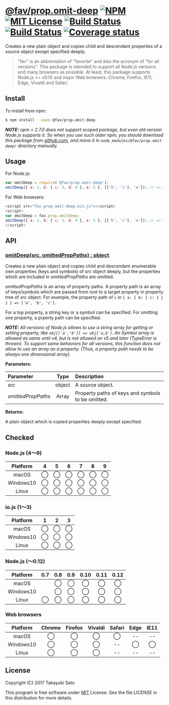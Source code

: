 # [@fav/prop.omit-deep][repo-url] [![NPM][npm-img]][npm-url] [![MIT License][mit-img]][mit-url] [![Build Status][travis-img]][travis-url] [![Build Status][appveyor-img]][appveyor-url] [![Coverage status][coverage-img]][coverage-url]

Creates a new plain object and copies child and descendant properties of a source object except specified deeply. 

> "fav" is an abbreviation of "favorite" and also the acronym of "for all versions".
> This package is intended to support all Node.js versions and many browsers as possible.
> At least, this package supports Node.js >= v0.10 and major Web browsers: Chrome, Firefox, IE11, Edge, Vivaldi and Safari.


## Install

To install from npm:

```sh
$ npm install --save @fav/prop.omit-deep
```

***NOTE:*** *npm < 2.7.0 does not support scoped package, but even old version Node.js supports it. So when you use such older npm, you should download this package from [github.com][repo-url], and move it in `node_modules/@fav/prop.omit-deep/` directory manually.*


## Usage

For Node.js:

```js
var omitDeep = require('@fav/prop.omit-deep');
omitDeep({ a: 1, b: { c: 3, d: 4 }, e: 5 }, [['b', 'c'], 'e']); // => { a: 1, b: { d: 4 } }
```

For Web browsers:

```js
<script src="fav.prop.omit-deep.min.js"></script>
<script>
var omitDeep = fav.prop.omitDeep;
omitDeep({ a: 1, b: { c: 3, d: 4 }, e: 5 }, [['b', 'c'], 'e']); // => { a: 1, b: { d: 4 } }
</script>
```


## API

### <u>omitDeep(src, omittedPropPaths) : object</u>

Creates a new plain object and copies child and descendant enumerable own properties (keys and symbols) of *src* object deeply, but the properties which are included in *omittedPropPaths* are omitted.

*omittedPropPaths* is an array of property paths. A property path is an array of keys/symbols which are passed from root to a target property in property tree of *src* object.
For example, the property path of `c` in `{ a: { b: { c: 1 } } } => ['a', 'b', 'c']`.

For a top property, a string key or a symbol can be specified. For omitting one property, a prperty path can be specified.

***NOTE:*** *All versions of Node.js allows to use a string array for getting or setting property, like `obj[['a','b']] == obj['a,b']`. An Symbol array is allowed as same until v4, but is not allowed on v5 and later (TypeError is thrown).
To support same behaviors for all versions, this function does not allow to use an array as a property. (Thus, a property path needs to be always one dimensional array).*

**Parameters:**

| Parameter          | Type   | Description                                       |
|:-------------------|:------:|:--------------------------------------------------|
| *src*              | object | A source object.                                  |
| *omittedPropPaths* | Array  | Property paths of keys and symbols to be omitted. |

**Returns:**

A plain object which is copied properties deeply except specified.


## Checked                                                                      

### Node.js (4〜9)

| Platform  |   4    |   5    |   6    |   7    |   8    |   9    |
|:---------:|:------:|:------:|:------:|:------:|:------:|:------:|
| macOS     |&#x25ef;|&#x25ef;|&#x25ef;|&#x25ef;|&#x25ef;|&#x25ef;|
| Windows10 |&#x25ef;|&#x25ef;|&#x25ef;|&#x25ef;|&#x25ef;|&#x25ef;|
| Linux     |&#x25ef;|&#x25ef;|&#x25ef;|&#x25ef;|&#x25ef;|&#x25ef;|

### io.js (1〜3)

| Platform  |   1    |   2    |   3    |
|:---------:|:------:|:------:|:------:|
| macOS     |&#x25ef;|&#x25ef;|&#x25ef;|
| Windows10 |&#x25ef;|&#x25ef;|&#x25ef;|
| Linux     |&#x25ef;|&#x25ef;|&#x25ef;|

### Node.js (〜0.12)

| Platform  |  0.7   |  0.8   |  0.9   |  0.10  |  0.11  |  0.12  |
|:---------:|:------:|:------:|:------:|:------:|:------:|:------:|
| macOS     |        |&#x25ef;|&#x25ef;|&#x25ef;|&#x25ef;|&#x25ef;|
| Windows10 |        |&#x25ef;|&#x25ef;|&#x25ef;|&#x25ef;|&#x25ef;|
| Linux     |&#x25ef;|&#x25ef;|&#x25ef;|&#x25ef;|&#x25ef;|&#x25ef;|

### Web browsers

| Platform  | Chrome | Firefox | Vivaldi | Safari |  Edge  | IE11   |
|:---------:|:------:|:-------:|:-------:|:------:|:------:|:------:|
| macOS     |&#x25ef;|&#x25ef; |&#x25ef; |&#x25ef;|   --   |   --   |
| Windows10 |&#x25ef;|&#x25ef; |&#x25ef; |   --   |&#x25ef;|&#x25ef;|
| Linux     |&#x25ef;|&#x25ef; |&#x25ef; |   --   |   --   |   --   |


## License

Copyright (C) 2017 Takayuki Sato

This program is free software under [MIT][mit-url] License.
See the file LICENSE in this distribution for more details.

[repo-url]: https://github.com/sttk/fav-prop.omit-deep/
[npm-img]: https://img.shields.io/badge/npm-v0.2.1-blue.svg
[npm-url]: https://www.npmjs.com/package/@fav/prop.omit-deep
[mit-img]: https://img.shields.io/badge/license-MIT-green.svg
[mit-url]: https://opensource.org/licenses/MIT
[travis-img]: https://travis-ci.org/sttk/fav-prop.omit-deep.svg?branch=master
[travis-url]: https://travis-ci.org/sttk/fav-prop.omit-deep
[appveyor-img]: https://ci.appveyor.com/api/projects/status/github/sttk/fav-prop.omit-deep?branch=master&svg=true
[appveyor-url]: https://ci.appveyor.com/project/sttk/fav-prop-omit-deep
[coverage-img]: https://coveralls.io/repos/github/sttk/fav-prop.omit-deep/badge.svg?branch=master
[coverage-url]: https://coveralls.io/github/sttk/fav-prop.omit-deep?branch=master